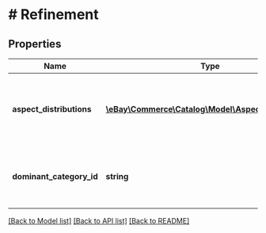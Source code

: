 # # Refinement

## Properties

Name | Type | Description | Notes
------------ | ------------- | ------------- | -------------
**aspect_distributions** | [**\eBay\Commerce\Catalog\Model\AspectDistribution[]**](AspectDistribution.md) | Contains information about one or more aspects that are associated with the category identified by dominantCategoryId. | [optional]
**dominant_category_id** | **string** | The ID of the category that eBay determines is most likely to cover the products matching the search criteria. | [optional]

[[Back to Model list]](../../README.md#models) [[Back to API list]](../../README.md#endpoints) [[Back to README]](../../README.md)
